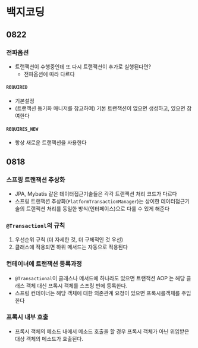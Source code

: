 # 백지코딩

## 0822

### 전파옵션

- 트랜잭션이 수행중인데 또 다시 트랜잭션이 추가로 실행된다면?  
  - 전파옵션에 따라 다르다

#### `REQUIRED`

- 기본설정
- (트랜잭션 동기화 매니저를 참고하여) 기본 트랜잭션이 없으면 생성하고, 있으면 참여한다

#### `REQUIRES_NEW`

- 항상 새로운 트랜잭션을 사용한다

## 0818

### 스프링 트랜잭션 추상화

- JPA, Mybatis 같은 데이터접근기술들은 각각 트랜잭션 처리 코드가 다르다
- 스프링 트랜잭션 추상화(`PlatformTransactionManager`)는 상이한 데이터접근기술의 트랜잭션 처리를 동일한 방식(인터페이스)으로 다룰 수 있게 해준다

### `@Transactionl`의 규칙

1. 우선순위 규칙 (더 자세한 것, 더 구체적인 것 우선)
2. 클래스에 적용되면 하위 메서드는 자동으로 적용된다

### 컨테이너에 트랜잭션 등록과정

- `@Transactional`이 클래스나 메서드에 하나라도 있으면 트랜잭션 AOP 는 해당 클래스 객체 대신 프록시 객체를 스프링 빈에 등록한다.
- 스프링 컨테이너는 해당 객체에 대한 의존관계 요청이 있으면 프록시를객체를 주입한다

### 프록시 내부 호출

- 프록시 객체의 메소드 내에서 메소드 호출을 할 경우 프록시 객체가 아닌 위임받은 대상 객체의 메소드가 호출된다.

